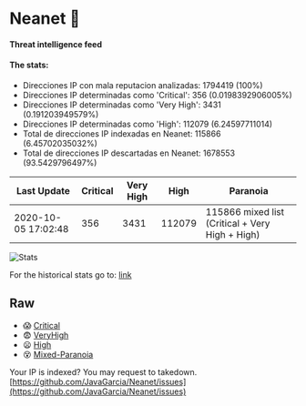 # Neanet :hocho:
#### Threat intelligence feed
#### The stats:

- Direcciones IP con mala reputacion analizadas: 1794419 (100%)
- Direcciones IP determinadas como 'Critical':  356 (0.0198392906005%)
- Direcciones IP determinadas como 'Very High':  3431 (0.191203949579%)
- Direcciones IP determinadas como 'High':  112079 (6.24597711014)
- Total de direcciones IP indexadas en Neanet:  115866 (6.45702035032%)
- Total de direcciones IP descartadas en Neanet:  1678553 (93.5429796497%)

| Last Update | Critical | Very High | High | Paranoia |
| --- | --- | --- | --- | --- |
| 2020-10-05 17:02:48 | 356 | 3431 | 112079 | 115866 mixed list (Critical + Very High + High)|

![Stats](https://docs.google.com/spreadsheets/d/e/2PACX-1vSnaNMIXVabIpDJjufMlzH7poXnshF3mgd8Is1g9ytUEzVsP5my4Trn8f-xkoLLQ38xpL3HtmUexLo6/pubchart?oid=501124687&format=image)

For the historical stats go to: [link](/stats.csv)
## Raw
- :scream: [Critical](https://raw.githubusercontent.com/JavaGarcia/Neanet/master/blacklists/neanet_critical.txt)
- :fearful: [VeryHigh](https://raw.githubusercontent.com/JavaGarcia/Neanet/master/blacklists/neanet_veryHigh.txtt)
- :frowning: [High](https://raw.githubusercontent.com/JavaGarcia/Neanet/master/blacklists/neanet_high.txt)
- :dizzy_face: [Mixed-Paranoia](https://raw.githubusercontent.com/JavaGarcia/Neanet/master/blacklists/neanet_all.txt)


Your IP is indexed? You may request to takedown. [https://github.com/JavaGarcia/Neanet/issues](https://github.com/JavaGarcia/Neanet/issues)





















































































































































































































































































































































































































































































































































































































































































































































































































































































































































































































































































































































































































































































